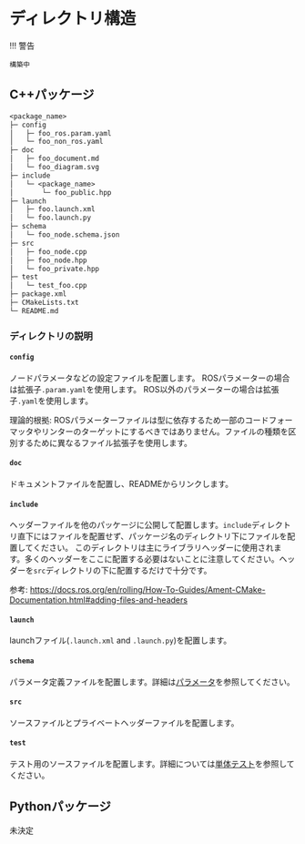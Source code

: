 # ディレクトリ構造

!!! 警告

    構築中

## C++パッケージ

```txt
<package_name>
├─ config
│   ├─ foo_ros.param.yaml
│   └─ foo_non_ros.yaml
├─ doc
│   ├─ foo_document.md
│   └─ foo_diagram.svg
├─ include
│   └─ <package_name>
│       └─ foo_public.hpp
├─ launch
│   ├─ foo.launch.xml
│   └─ foo.launch.py
├─ schema
│   └─ foo_node.schema.json
├─ src
│   ├─ foo_node.cpp
│   ├─ foo_node.hpp
│   └─ foo_private.hpp
├─ test
│   └─ test_foo.cpp
├─ package.xml
├─ CMakeLists.txt
└─ README.md
```

### ディレクトリの説明

#### `config`

ノードパラメータなどの設定ファイルを配置します。
ROSパラメーターの場合は拡張子`.param.yaml`を使用します。
ROS以外のパラメーターの場合は拡張子`.yaml`を使用します。

理論的根拠: ROSパラメーターファイルは型に依存するため一部のコードフォーマッタやリンターのターゲットにするべきではありません。ファイルの種類を区別するために異なるファイル拡張子を使用します。

#### `doc`

ドキュメントファイルを配置し、READMEからリンクします。

#### `include`

ヘッダーファイルを他のパッケージに公開して配置します。`include`ディレクトリ直下にはファイルを配置せず、パッケージ名のディレクトリ下にファイルを配置してください。
このディレクトリは主にライブラリヘッダーに使用されます。多くのヘッダーをここに配置する必要はないことに注意してください。ヘッダーを`src`ディレクトリの下に配置するだけで十分です。

参考: <https://docs.ros.org/en/rolling/How-To-Guides/Ament-CMake-Documentation.html#adding-files-and-headers>

#### `launch`

launchファイル(`.launch.xml` and `.launch.py`)を配置します。

#### `schema`

パラメータ定義ファイルを配置します。詳細は[パラメータ](./parameters.md)を参照してください。

#### `src`

ソースファイルとプライベートヘッダーファイルを配置します。

#### `test`

テスト用のソースファイルを配置します。詳細については[単体テスト](../../testing-guidelines/unit-testing.md)を参照してください。

## Pythonパッケージ

未決定
